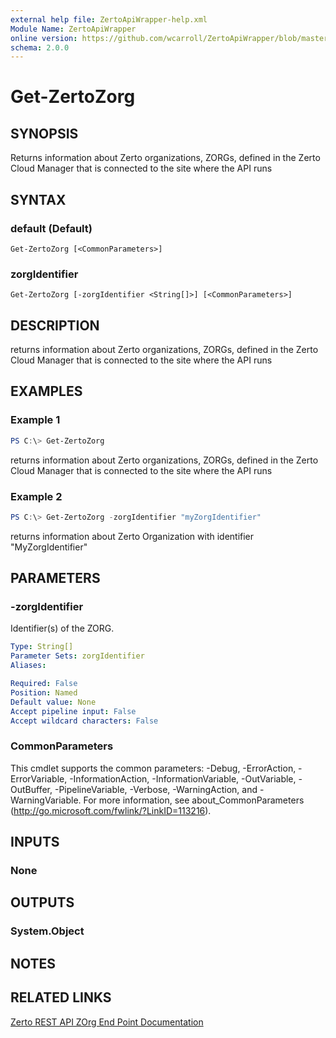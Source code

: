 ```yaml
---
external help file: ZertoApiWrapper-help.xml
Module Name: ZertoApiWrapper
online version: https://github.com/wcarroll/ZertoApiWrapper/blob/master/docs/Get-ZertoZorg.md
schema: 2.0.0
---
```


# Get-ZertoZorg

## SYNOPSIS
Returns information about Zerto organizations, ZORGs, defined in the Zerto Cloud Manager that is connected to the site where the API runs

## SYNTAX

### default (Default)
```
Get-ZertoZorg [<CommonParameters>]
```

### zorgIdentifier
```
Get-ZertoZorg [-zorgIdentifier <String[]>] [<CommonParameters>]
```

## DESCRIPTION
returns information about Zerto organizations, ZORGs, defined in the Zerto Cloud Manager that is connected to the site where the API runs

## EXAMPLES

### Example 1
```powershell
PS C:\> Get-ZertoZorg
```

returns information about Zerto organizations, ZORGs, defined in the Zerto Cloud Manager that is connected to the site where the API runs

### Example 2
```powershell
PS C:\> Get-ZertoZorg -zorgIdentifier "myZorgIdentifier"
```

returns information about Zerto Organization with identifier "MyZorgIdentifier"

## PARAMETERS

### -zorgIdentifier
Identifier(s) of the ZORG.

```yaml
Type: String[]
Parameter Sets: zorgIdentifier
Aliases:

Required: False
Position: Named
Default value: None
Accept pipeline input: False
Accept wildcard characters: False
```

### CommonParameters
This cmdlet supports the common parameters: -Debug, -ErrorAction, -ErrorVariable, -InformationAction, -InformationVariable, -OutVariable, -OutBuffer, -PipelineVariable, -Verbose, -WarningAction, and -WarningVariable. For more information, see about_CommonParameters (http://go.microsoft.com/fwlink/?LinkID=113216).

## INPUTS

### None
## OUTPUTS

### System.Object
## NOTES

## RELATED LINKS

[Zerto REST API ZOrg End Point Documentation](http://s3.amazonaws.com/zertodownload_docs/Latest/Zerto%20Virtual%20Replication%20Zerto%20Virtual%20Manager%20%28ZVM%29%20-%20vSphere%20Online%20Help/RestfulAPIs/StatusAPIs.5.126.html#)
